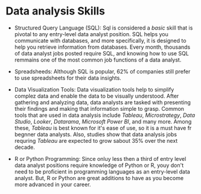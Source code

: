 # Data analysis Skills

- Structured Query Language (SQL): Sql is considered a _basic_ skill that is pivotal to any entry-level data analyst position. SQL helps you communicate with databases, and more specifically, it is designed to help you retrieve information from databases. Every month, thousands of data analyst jobs posted require SQL, and knowing how to use SQL remmains one of the most common job functions of a data analyst.

- Spreadsheeds: Although SQL is popular, 62% of companies still prefer to use spreadsheets for their data insights.
- Data Visualization Tools: Data visualization tools help to simplify complez data and enable the data to be visually understood. After gathering and analyzing data, data analysts are tasked with presenting their findings and making that information simple to grasp. Common tools that are used in data analysis include *Tableau*, *Microstrategy*, *Data Studio*, *Looker*, *Datarama*, *Microsoft Power BI*, and many more. Among these, *Tableau* is best known for it's ease of use, so it is a must have fr begnner data analysts. Also, studies show that data analysis jobs requring *Tableau* are expected to grow sabout 35% over the next decade.

- R or Python Programming: Since onluy less then a third of entry level data analyst positions require knowledge of Python or R, youy don't need to be proficient in programming languages as an entry-level data analyst. But, R or Python are great additions to have as you become more advanced in your career.


